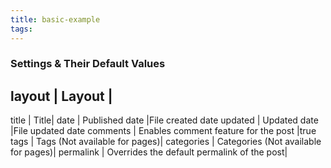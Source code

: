 ```yaml
---
title: basic-example
tags:
---
```



### Settings & Their Default Values


layout  |  Layout  |
----------------------
title  |   Title|
date  |    Published date  |File created date
updated  | Updated date    |File updated date
comments  |    Enables comment feature for the post    |true
tags  |    Tags (Not available for pages)|
categories  |  Categories (Not available for pages)|
permalink  |   Overrides the default permalink of the post|
